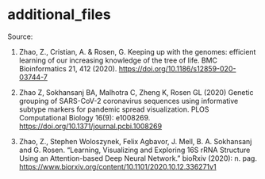 # additional_files

Source:

1. Zhao, Z., Cristian, A. & Rosen, G. Keeping up with the genomes: efficient learning of our increasing knowledge of the tree of life. BMC Bioinformatics 21, 412 (2020). https://doi.org/10.1186/s12859-020-03744-7

2. Zhao Z, Sokhansanj BA, Malhotra C, Zheng K, Rosen GL (2020) Genetic grouping of SARS-CoV-2 coronavirus sequences using informative subtype markers for pandemic spread visualization. PLOS Computational Biology 16(9): e1008269. https://doi.org/10.1371/journal.pcbi.1008269

3. Zhao, Z., Stephen Woloszynek, Felix Agbavor, J. Mell, B. A. Sokhansanj and G. Rosen. “Learning, Visualizing and Exploring 16S rRNA Structure Using an Attention-based Deep Neural Network.” bioRxiv (2020): n. pag. https://www.biorxiv.org/content/10.1101/2020.10.12.336271v1

